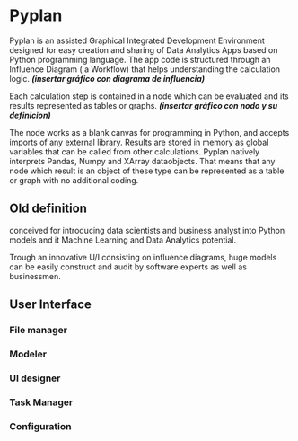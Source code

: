 # Pyplan
Pyplan is an assisted Graphical Integrated Development Environment designed for easy creation and sharing of Data Analytics Apps based on Python programming language.
The app code is structured through an Influence Diagram ( a Workflow) that helps understanding the calculation logic.
***(insertar gráfico con diagrama de influencia)***

Each calculation step is contained in a node which can be evaluated and its results represented as tables or graphs. 
***(insertar gráfico con nodo y su definicion)***

The node works as a blank canvas for programming in Python, and accepts imports of any external library. Results are stored in memory as global variables that can be called from other calculations.
Pyplan natively interprets Pandas, Numpy and XArray dataobjects. That means that any node which result is an object of these type can be represented as a table or graph with no additional coding.


## Old definition
conceived for introducing data scientists and business analyst into Python models and it Machine Learning and Data Analytics potential.

Trough an innovative U/I consisting on influence diagrams, huge models can be easily construct and audit by software experts as well as businessmen.




## User Interface
### File manager
### Modeler
### UI designer
### Task Manager
### Configuration








<!--stackedit_data:
eyJoaXN0b3J5IjpbLTEyNTcxOTgyOTksNDc2NjYzNjA1LC0xOT
k2MzMyMDcsLTk0Mjk3NDM5MSwtMTcyMzYzOTQ5NiwtNjQzNzA0
MDM3LDcwMTMxNjIzNCwxMjk3NzE0NjA4LC0yMTA0ODI3Nzk1LC
0xMjU3MTk4Mjk5LDE5NjEyNzY3MTgsLTEzNTEzODA5NzIsMTQz
NzA1NjM4Myw0MTk4NDM4NzgsMTAwMjczNTIyNSwtMTY0MDIyOD
QwOSwxMjQxMzIxNTkwLDE1MjM2NjU1NTMsMjAxMTY2NDQ0MSwx
MDg1MDcyOTk5XX0=
-->